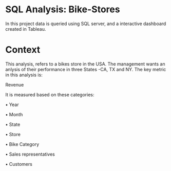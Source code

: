 #  SQL Analysis: Bike-Stores

 In this project data is queried using SQL server, and a interactive dashboard created in Tableau.

# Context

This analysis, refers to a bikes store in the USA. The management wants an anlysis of their performance in three States -CA, TX and NY. 
The key metric in this analysis is:

Revenue

It is measured based on these categories:

• Year

• Month

• State

• Store

• Bike Category

• Sales representatives

• Customers


